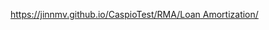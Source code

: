 [https://jinnmv.github.io/CaspioTest/RMA/Loan Amortization/](https://jinnmv.github.io/CaspioTest/RMA/Loan%20Amortization/)
